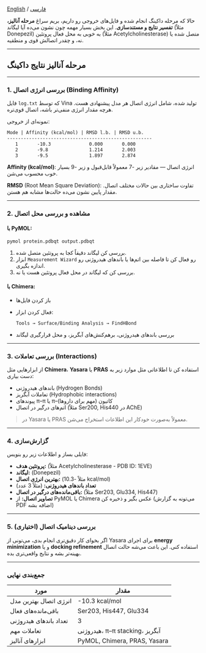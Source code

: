 [English](analysis-en.md) / [فارسی](analysis-fa.md)

حالا که مرحله داکینگ انجام شده و فایل‌های خروجی رو داریم، بریم سراغ **مرحله آنالیز، تفسیر نتایج و مستندسازی**. این بخش بسیار مهمه چون نشون می‌ده آیا لیگاند (مثلاً Donepezil) به خوبی به محل فعال پروتئین (مثلاً Acetylcholinesterase) متصل شده یا نه، و چقدر اتصالش قوی و منطقیه.

---

## مرحله آنالیز نتایج داکینگ

---

### 1. بررسی انرژی اتصال (Binding Affinity)

فایل `log.txt` که توسط Vina تولید شده، شامل انرژی اتصال هر مدل پیشنهادی هست. هرچه مقدار انرژی منفی‌تر باشه، اتصال قوی‌تره.

نمونه‌ای از خروجی:

```txt
Mode | Affinity (kcal/mol) | RMSD l.b. | RMSD u.b.
-----------------------------------------------------
   1       -10.3              0.000       0.000
   2       -9.8               1.214       2.003
   3       -9.5               1.897       2.874
```

**Affinity (kcal/mol)**: انرژی اتصال — مقادیر زیر -7 معمولاً قابل‌قبول و زیر -9 بسیار خوب محسوب می‌شن.

**RMSD** (Root Mean Square Deviation): تفاوت ساختاری بین حالات مختلف اتصال. مقدار پایین نشون می‌ده حالت‌ها مشابه هم‌ هستن.

---

### 2. مشاهده و بررسی محل اتصال

#### با PyMOL:

```bash
pymol protein.pdbqt output.pdbqt
```

1. بررسی کن لیگاند دقیقاً کجا به پروتئین متصل شده.
2. ابزار `Measurement Wizard` رو فعال کن تا فاصله‌ بین اتم‌ها یا باندهای هیدروژنی رو اندازه‌ بگیری.
3. بررسی کن که لیگاند در محل فعال پروتئین هست یا نه.

#### با Chimera:

* باز کردن فایل‌ها
* فعال کردن ابزار:

  ```
  Tools → Surface/Binding Analysis → FindHBond
  ```
* بررسی باندهای هیدروژنی، برهم‌کنش‌های آبگریز، و محل قرارگیری لیگاند

---

### 3. بررسی تعاملات (Interactions)

از ابزارهایی مثل **Chimera**، **Yasara** یا **PRAS** استفاده کن تا اطلاعاتی مثل موارد زیر به دست بیاری:

* باندهای هیدروژنی (Hydrogen Bonds)
* تعاملات آبگریز (Hydrophobic interactions)
* پیوندهای π–π یا π–کاتیون (مهم برای داروها)
* اتم‌های درگیر در اتصال (مثلاً Ser200, His440 در AChE)

> در Yasara یا PRAS معمولاً به‌صورت خودکار این اطلاعات استخراج می‌شن.

---

### 4. گزارش‌سازی

فایلی بساز و اطلاعات زیر رو بنویس:

* **پروتئین هدف:** (مثلاً Acetylcholinesterase - PDB ID: 1EVE)
* **لیگاند:** (Donepezil)
* **بهترین انرژی اتصال:** (مثلاً -10.3 kcal/mol)
* **تعداد باندهای هیدروژنی:** (مثلاً 3 عدد)
* **باقی‌مانده‌های درگیر در اتصال:** (مثلاً Ser203, Glu334, His447)
* **تصاویر اتصال:** از PyMOL یا Chimera عکس بگیر و ذخیره کن (می‌تونه به گزارش PDF اضافه بشه)

---

### 5. (اختیاری) بررسی دینامیک اتصال

اگر بخوای کار دقیق‌تری انجام بدی، می‌تونی از Yasara برای اجرای **energy minimization** و یا **docking refinement** استفاده کنی. این باعث می‌شه حالت اتصال بهینه‌تر بشه و نتایج واقعی‌تری بده.

---

### جمع‌بندی نهایی

| مورد                   | مقدار                          |
| ---------------------- | ------------------------------ |
| انرژی اتصال بهترین مدل | -10.3 kcal/mol                 |
| باقی‌مانده‌های فعال    | Ser203, His447, Glu334         |
| تعداد باندهای هیدروژنی | 3                              |
| تعاملات مهم            | هیدروژنی، π–π stacking، آبگریز |
| ابزارهای آنالیز        | PyMOL, Chimera, PRAS, Yasara   |
